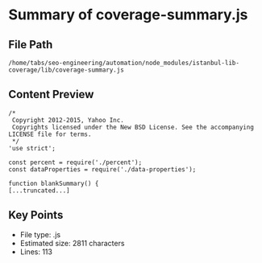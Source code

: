 # Summary of coverage-summary.js
  
## File Path
`/home/tabs/seo-engineering/automation/node_modules/istanbul-lib-coverage/lib/coverage-summary.js`

## Content Preview
```
/*
 Copyright 2012-2015, Yahoo Inc.
 Copyrights licensed under the New BSD License. See the accompanying LICENSE file for terms.
 */
'use strict';

const percent = require('./percent');
const dataProperties = require('./data-properties');

function blankSummary() {
[...truncated...]
```

## Key Points
- File type: .js
- Estimated size: 2811 characters
- Lines: 113
